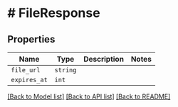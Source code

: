 # # FileResponse



## Properties

Name | Type | Description | Notes
------------ | ------------- | ------------- | -------------
| `file_url` | ```string``` |    |  |
| `expires_at` | ```int``` |    |  |

[[Back to Model list]](../../README.md#models) [[Back to API list]](../../README.md#endpoints) [[Back to README]](../../README.md)
